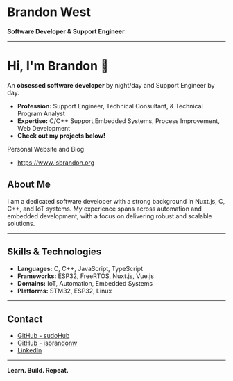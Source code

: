 # Brandon West

**Software Developer & Support Engineer**

---
# Hi, I'm Brandon 👋

An **obsessed software developer** by night/day and Support Engineer by day.

* **Profession:** Support Engineer, Technical Consultant, & 
Technical Program Analyst
* **Expertise:** C/C++ Support,Embedded Systems, Process Improvement, Web Development
* **Check out my projects below!**

Personal Website and Blog
- https://www.isbrandon.org

## About Me

I am a dedicated software developer with a strong background in Nuxt.js, C, C++, and IoT systems. My experience spans across automation and embedded development, with a focus on delivering robust and scalable solutions.

---

## Skills & Technologies

- **Languages:** C, C++, JavaScript, TypeScript
- **Frameworks:** ESP32, FreeRTOS, Nuxt.js, Vue.js
- **Domains:** IoT, Automation, Embedded Systems
- **Platforms:** STM32, ESP32, Linux

---

## Contact

- [GitHub - sudoHub](https://github.com/sudoHub)
- [GitHub - isbrandonw](https://github.com/isbrandonw)
- [LinkedIn](https://www.linkedin.com/in/isbrandon/)

---

**Learn. Build. Repeat.**
